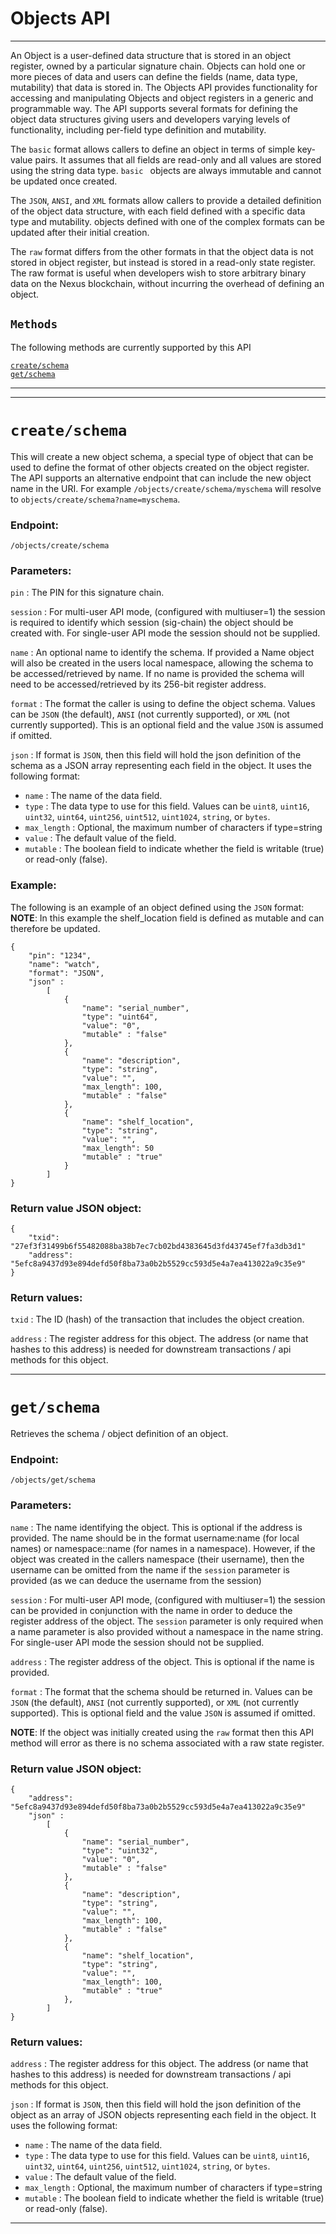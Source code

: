 
# Objects API
-----------------------------------

An Object is a user-defined data structure that is stored in an object register, owned by a particular signature chain. Objects can hold one or more pieces of data and users can define the fields (name, data type, mutability) that data is stored in.  The Objects API provides functionality for accessing and manipulating Objects and object registers in a generic and programmable way. The API supports several formats for defining the object data structures giving users and developers varying levels of functionality, including per-field type definition and mutability.   

The `basic` format allows callers to define an object in terms of simple key-value pairs. It assumes that all fields are read-only and all values are stored using the string data type. `basic ` objects are always immutable and cannot be updated once created.

The `JSON`, `ANSI`, and `XML` formats allow callers to provide a detailed definition of the object data structure, with each field defined with a specific data type and mutability. objects defined with one of the complex formats can be updated after their initial creation.  

The `raw` format differs from the other formats in that the object data is not stored in object register, but instead is stored in a read-only state register. The raw format is useful when developers wish to store arbitrary binary data on the Nexus blockchain, without incurring the overhead of defining an object.


## `Methods`

The following methods are currently supported by this API

[`create/schema`](#createschema)   
[`get/schema`](#getschema)   

-----------------------------------
***

# `create/schema`

This will create a new object schema, a special type of object that can be used to define the format of other objects created on the object register. The API supports an alternative endpoint that can include the new object name in the URI.  For example `/objects/create/schema/myschema` will resolve to `objects/create/schema?name=myschema`.   


### Endpoint:

`/objects/create/schema`


### Parameters:

`pin` : The PIN for this signature chain.

`session` : For multi-user API mode, (configured with multiuser=1) the session is required to identify which session (sig-chain) the object should be created with. For single-user API mode the session should not be supplied.

`name` : An optional name to identify the schema. If provided a Name object will also be created in the users local namespace, allowing the schema to be accessed/retrieved by name. If no name is provided the schema will need to be accessed/retrieved by its 256-bit register address.

`format` : The format the caller is using to define the object schema. Values can be `JSON` (the default), `ANSI` (not currently supported), or `XML` (not currently supported). This is an optional field and the value `JSON` is assumed if omitted.

`json` : If format is `JSON`, then this field will hold the json definition of the schema as a JSON array  representing each field in the object. It uses the following format:

- `name` : The name of the data field.
- `type` : The data type to use for this field. Values can be `uint8`, `uint16`, `uint32`, `uint64`, `uint256`, `uint512`, `uint1024`, `string`, or `bytes`.
- `max_length` : Optional, the maximum number of characters if type=string 
- `value` : The default value of the field.
- `mutable` : The boolean field to indicate whether the field is writable (true) or read-only (false).




### Example:



The following is an example of an object defined using the `JSON` format:   
**NOTE**: In this example the shelf_location field is defined as mutable and can therefore be updated.
```
{
    "pin": "1234",
    "name": "watch",
    "format": "JSON",
    "json" :
        [
            {
                "name": "serial_number",
                "type": "uint64",
                "value": "0",
                "mutable" : "false"
            },
            {
                "name": "description",
                "type": "string",
                "value": "",
                "max_length": 100,
                "mutable" : "false"
            },
            {
                "name": "shelf_location",
                "type": "string",
                "value": "",
                "max_length": 50
                "mutable" : "true"
            }
        ]
}
```




### Return value JSON object:
```
{
    "txid": "27ef3f31499b6f55482088ba38b7ec7cb02bd4383645d3fd43745ef7fa3db3d1"
    "address": "5efc8a9437d93e894defd50f8ba73a0b2b5529cc593d5e4a7ea413022a9c35e9"
}
```

### Return values:

`txid` : The ID (hash) of the transaction that includes the object creation.

`address` : The register address for this object. The address (or name that hashes to this address) is needed for downstream transactions / api methods for this object.    


****


# `get/schema`

Retrieves the schema / object definition of an object.  

### Endpoint:

`/objects/get/schema`


### Parameters:

`name` : The name identifying the object. This is optional if the address is provided.  The name should be in the format username:name (for local names) or namespace::name (for names in a namespace).  However, if the object was created in the callers namespace (their username), then the username can be omitted from the name if the `session` parameter is provided (as we can deduce the username from the session)

`session` : For multi-user API mode, (configured with multiuser=1) the session can be provided in conjunction with the name in order to deduce the register address of the object.  The `session` parameter is only required when a name parameter is also provided without a namespace in the name string.  For single-user API mode the session should not be supplied.

`address` : The register address of the object. This is optional if the name is provided.

`format` : The format that the schema should be returned in. Values can be `JSON` (the default), `ANSI` (not currently supported), or `XML` (not currently supported). This is optional field and the value `JSON` is assumed if omitted.

**NOTE**: If the object was initially created using the `raw` format then this API method will error as there is no schema associated with a raw state register.  

### Return value JSON object:
```
{
    "address": "5efc8a9437d93e894defd50f8ba73a0b2b5529cc593d5e4a7ea413022a9c35e9"
    "json" :
        [
            {
                "name": "serial_number",
                "type": "uint32",
                "value": "0",
                "mutable" : "false"
            },
            {
                "name": "description",
                "type": "string",
                "value": "",
                "max_length": 100,
                "mutable" : "false"
            },
            {
                "name": "shelf_location",
                "type": "string",
                "value": "",
                "max_length": 100,
                "mutable" : "true"
            },
        ]
}
```

### Return values:

`address` : The register address for this object. The address (or name that hashes to this address) is needed for downstream transactions / api methods for this object.   

`json` : If format is `JSON`, then this field will hold the json definition of the object as an array of JSON objects representing each field in the object. It uses the following format:

- `name` : The name of the data field.
- `type` : The data type to use for this field. Values can be `uint8`, `uint16`, `uint32`, `uint64`, `uint256`, `uint512`, `uint1024`, `string`, or `bytes`.
- `value` : The default value of the field.
- `max_length` : Optional, the maximum number of characters if type=string 
- `mutable` : The boolean field to indicate whether the field is writable (true) or read-only (false).


***